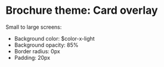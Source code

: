 # Brochure theme: Card overlay

Small to large screens:
- Background color: $color-x-light
- Background opacity: 85%
- Border radius: 0px
- Padding: 20px
